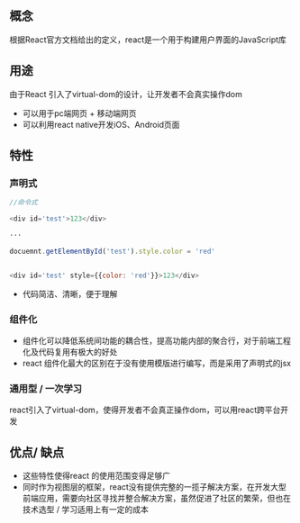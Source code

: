 ## 概念
根据React官方文档给出的定义，react是一个用于构建用户界面的JavaScript库

## 用途
由于React 引入了virtual-dom的设计，让开发者不会真实操作dom
- 可以用于pc端网页 + 移动端网页
- 可以利用react native开发iOS、Android页面

## 特性

### 声明式
``` JavaScript
//命令式

<div id='test'>123</div>

···

docuemnt.getElementById('test').style.color = 'red'

```


```JavaScript

<div id='test' style={{color: 'red'}}>123</div>

```


- 代码简洁、清晰，便于理解


### 组件化
- 组件化可以降低系统间功能的耦合性，提高功能内部的聚合行，对于前端工程化及代码复用有极大的好处
- react 组件化最大的区别在于没有使用模版进行编写，而是采用了声明式的jsx

### 通用型 / 一次学习
react引入了virtual-dom，使得开发者不会真正操作dom，可以用react跨平台开发


## 优点/ 缺点
- 这些特性使得react 的使用范围变得足够广
- 同时作为视图层的框架，react没有提供完整的一揽子解决方案，在开发大型前端应用，需要向社区寻找并整合解决方案，虽然促进了社区的繁荣，但也在技术选型 / 学习适用上有一定的成本
